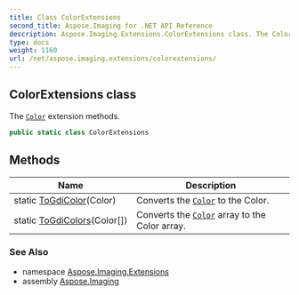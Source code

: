 ```yaml
---
title: Class ColorExtensions
second_title: Aspose.Imaging for .NET API Reference
description: Aspose.Imaging.Extensions.ColorExtensions class. The Color extension methods
type: docs
weight: 1160
url: /net/aspose.imaging.extensions/colorextensions/
---
```

## ColorExtensions class

The [`Color`](../../aspose.imaging/color/) extension methods.

```csharp
public static class ColorExtensions
```

## Methods

| Name | Description |
| --- | --- |
| static [ToGdiColor](../../aspose.imaging.extensions/colorextensions/togdicolor/)(Color) | Converts the [`Color`](../../aspose.imaging/color/) to the Color. |
| static [ToGdiColors](../../aspose.imaging.extensions/colorextensions/togdicolors/)(Color[]) | Converts the [`Color`](../../aspose.imaging/color/) array to the Color array. |

### See Also

* namespace [Aspose.Imaging.Extensions](../../aspose.imaging.extensions/)
* assembly [Aspose.Imaging](../../)


